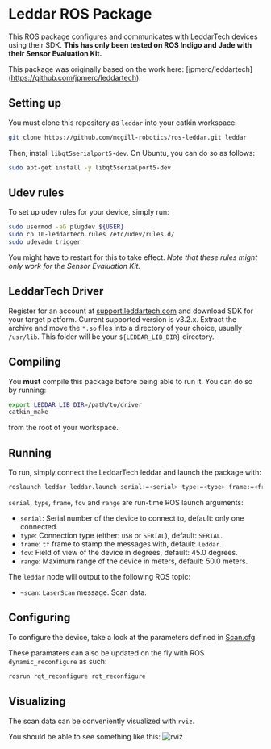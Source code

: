 Leddar ROS Package
==================

This ROS package configures and communicates with LeddarTech devices using
their SDK. **This has only been tested on ROS Indigo and Jade with their
Sensor Evaluation Kit.**

This package was originally based on the work here: [jpmerc/leddartech]
(https://github.com/jpmerc/leddartech).

Setting up
----------
You must clone this repository as `leddar` into your catkin workspace:

```bash
git clone https://github.com/mcgill-robotics/ros-leddar.git leddar
```

Then, install `libqt5serialport5-dev`. On Ubuntu, you can do so as follows:

```bash
sudo apt-get install -y libqt5serialport5-dev
```

Udev rules
----------
To set up udev rules for your device, simply run:

```bash
sudo usermod -aG plugdev ${USER}
sudo cp 10-leddartech.rules /etc/udev/rules.d/
sudo udevadm trigger
```

You might have to restart for this to take effect.
*Note that these rules might only work for the Sensor Evaluation Kit.*

LeddarTech Driver
-----------------
Register for an account at
[support.leddartech.com](https://support.leddartech.com) and download SDK for
your target platform. Current supported version is v3.2.x.
Extract the archive and move the `*.so` files into a directory of your choice,
usually `/usr/lib`. This folder will be your `${LEDDAR_LIB_DIR}` directory.

Compiling
---------
You **must** compile this package before being able to run it. You can do so
by running:

```bash
export LEDDAR_LIB_DIR=/path/to/driver
catkin_make
```

from the root of your workspace.

Running
-------
To run, simply connect the LeddarTech leddar and launch the package with:

```bash
roslaunch leddar leddar.launch serial:=<serial> type:=<type> frame:=<frame_id> fov:=<fov> range:=<range>
```

`serial`, `type`, `frame`, `fov` and `range`  are run-time ROS launch arguments:
- `serial`: Serial number of the device to connect to, default: only one
connected.
- `type`: Connection type (either: `USB` or `SERIAL`), default: `SERIAL`.
- `frame`: `tf` frame to stamp the messages with, default: `leddar`.
- `fov`: Field of view of the device in degrees, default: 45.0 degrees.
- `range`: Maximum range of the device in meters, default: 50.0 meters.

The `leddar` node will output to the following ROS topic:
- `~scan`: `LaserScan` message. Scan data.

Configuring
-----------
To configure the device, take a look at the parameters defined
in [Scan.cfg](cfg/Scan.cfg).

These paramaters can also be updated on the fly with ROS `dynamic_reconfigure`
as such:

```bash
rosrun rqt_reconfigure rqt_reconfigure
```

Visualizing
-----------
The scan data can be conveniently visualized with `rviz`.

You should be able to see something like this:
![rviz](https://cloud.githubusercontent.com/assets/723610/12699528/8cbbe460-c78c-11e5-801d-e6c24fc7da47.png)
